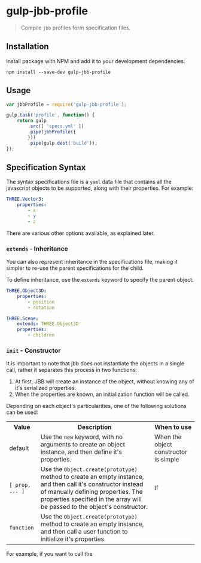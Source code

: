 # gulp-jbb-profile

> Compile `jbb` profiles form specification files.

## Installation

Install package with NPM and add it to your development dependencies:

    npm install --save-dev gulp-jbb-profile

## Usage

```javascript
var jbbProfile = require('gulp-jbb-profile');

gulp.task('profile', function() {
    return gulp
        .src([ 'specs.yml' ])
        .pipe(jbbProfile({
        }))
        .pipe(gulp.dest('build'));
});
```

## Specification Syntax

The syntax specifications file is a `yaml` data file that contains all the javascript objects to be supported, along with their properties. For example:

```yaml
THREE.Vector3:
    properties:
        - x
        - y
        - z
```

There are various other options available, as explained later.

### `extends` - Inheritance

You can also represent inheritance in the specifications file, making it simpler to re-use the parent specifications for the child. 

To define inheritance, use the `extends` keyword to specify the parent object:

```yaml
THREE.Object3D:
    properties:
        - position
        - rotation

THREE.Scene:
    extends: THREE.Object3D
    properties:
        - children
```

### `init` - Constructor

It is important to note that jbb does not instantiate the objects in a single call, rather it separates this process in two functions:

 1. At first, JBB will create an instance of the object, without knowing any of it's serialized properties.
 2. When the properties are known, an initialization function will be called.

Depending on each object's particularities, one of the following solutions can be used:

<table>
    <tr>
        <th>Value</th>
        <th>Description</th>
        <th>When to use</th>
    </tr>
    <tr>
        <td>default</td>
        <td>Use the <code>new</code> keyword, with no arguments to create an object instance, and then define it's properties.</td>
        <td>When the object constructor is simple </td>
    </tr>
    <tr>
        <td><code>[ prop, ... ]</code></td>
        <td>Use the <code>Object.create(prototype)</code> method to create an empty instance, and then call it's constructor instead of manually defining properties. The properties specified in the array will be passed to the object's constructor.</td>
        <td>If</td>
    </tr>
    <tr>
        <td><code>function</code></td>
        <td>Use the <code>Object.create(prototype)</code> method to create an empty instance, and then call a user function to initialize it's properties.</td>
    </tr>
</table>

For example, if you want to call the 
